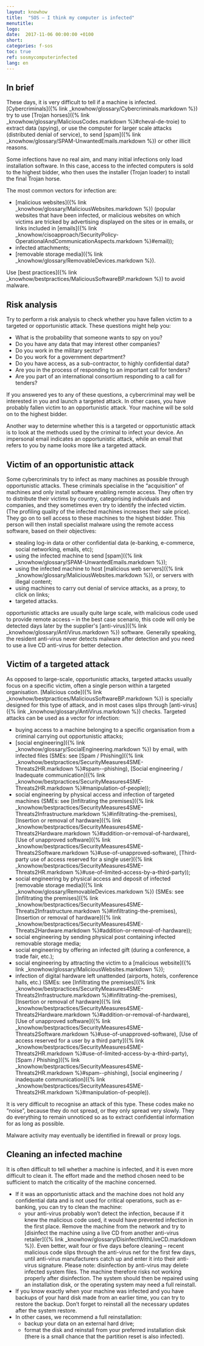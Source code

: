 ```yaml
---
layout: knowhow
title:  "SOS – I think my computer is infected"
menutitle:
logo:
date:  2017-11-06 00:00:00 +0100
short:
categories: f-sos
toc: true
ref: sosmycomputerinfected
lang: en
---
```


## In brief
These days, it is very difficult to tell if a machine is infected. [Cybercriminals]({% link _knowhow/glossary/Cybercriminals.markdown %}) try to use [Trojan horses]({% link _knowhow/glossary/MaliciousCodes.markdown %}#cheval-de-troie) to extract data (spying), or use the computer for larger scale attacks (distributed denial of service), to send [spam]({% link _knowhow/glossary/SPAM-UnwantedEmails.markdown %}) or other illicit reasons.

Some infections have no real aim, and many initial infections only load installation software. In this case, access to the infected computers is sold to the highest bidder, who then uses the installer (Trojan loader) to install the final Trojan horse.

The most common vectors for infection are:

* [malicious websites]({% link _knowhow/glossary/MaliciousWebsites.markdown %}) (popular websites that have been infected, or malicious websites on which victims are tricked by advertising displayed on the sites or in emails, or links included in [emails]({% link _knowhow/cisoapproach/SecurityPolicy-OperationalAndCommunicationAspects.markdown %}#email));
* infected attachments;
* [removable storage media]({% link _knowhow/glossary/RemovableDevices.markdown %}).

Use [best practices]({% link _knowhow/bestpractices/MaliciousSoftwareBP.markdown %}) to avoid malware.

## Risk analysis
Try to perform a risk analysis to check whether you have fallen victim to a targeted or opportunistic attack. These questions might help you:

* What is the probability that someone wants to spy on you?
* Do you have any data that may interest other companies?
* Do you work in the military sector?
* Do you work for a government department?
* Do you have access, as a sub-contractor, to highly confidential data?
* Are you in the process of responding to an important call for tenders?
* Are you part of an international consortium responding to a call for tenders?

If you answered yes to any of these questions, a cybercriminal may well be interested in you and launch a targeted attack. In other cases, you have probably fallen victim to an opportunistic attack. Your machine will be sold on to the highest bidder.

Another way to determine whether this is a targeted or opportunistic attack is to look at the methods used by the criminal to infect your device. An impersonal email indicates an opportunistic attack, while an email that refers to you by name looks more like a targeted attack.

## Victim of an opportunistic attack
Some cybercriminals try to infect as many machines as possible through opportunistic attacks. These criminals specialise in the “acquisition” of machines and only install software enabling remote access. They often try to distribute their victims by country, categorising individuals and companies, and they sometimes even try to identify the infected victim. (The profiling quality of the infected machines increases their sale price). They go on to sell access to these machines to the highest bidder. This person will then install specialist malware using the remote access software, based on their objectives:

* stealing log-in data or other confidential data (e-banking, e-commerce, social networking, emails, etc);
* using the infected machine to send [spam]({% link _knowhow/glossary/SPAM-UnwantedEmails.markdown %});
* using the infected machine to host [malicious web servers]({% link _knowhow/glossary/MaliciousWebsites.markdown %}), or servers with illegal content;
* using machines to carry out denial of service attacks, as a proxy, to click on links;
* targeted attacks.

opportunistic attacks are usually quite large scale, with malicious code used to provide remote access – in the best case scenario, this code will only be detected days later by the supplier's [anti-virus]({% link _knowhow/glossary/AntiVirus.markdown %}) software. Generally speaking, the resident anti-virus never detects malware after detection and you need to use a live CD anti-virus for better detection.

## Victim of a targeted attack
As opposed to large-scale, opportunistic attacks, targeted attacks usually focus on a specific victim, often a single person within a targeted organisation. [Malicious code]({% link _knowhow/bestpractices/MaliciousSoftwareBP.markdown %}) is specially designed for this type of attack, and in most cases slips through [anti-virus]({% link _knowhow/glossary/AntiVirus.markdown %}) checks. Targeted attacks can be used as a vector for infection:

* buying access to a machine belonging to a specific organisation from a criminal carrying out opportunistic attacks;
* [social engineering]({% link _knowhow/glossary/SocialEngineering.markdown %}) by email, with infected files (SMEs: see [Spam / Phishing]({% link _knowhow/bestpractices/SecurityMeasures4SME-Threats2HR.markdown %}#spam--phishing), [Social engineering / Inadequate communication]({% link _knowhow/bestpractices/SecurityMeasures4SME-Threats2HR.markdown %}#manipulation-of-people));
* social engineering by physical access and infection of targeted machines (SMEs: see [Infiltrating the premises]({% link _knowhow/bestpractices/SecurityMeasures4SME-Threats2Infrastructure.markdown %}#infiltrating-the-premises), [Insertion or removal of hardware]({% link _knowhow/bestpractices/SecurityMeasures4SME-Threats2Hardware.markdown %}#addition-or-removal-of-hardware), [Use of unapproved software]({% link _knowhow/bestpractices/SecurityMeasures4SME-Threats2Software.markdown %}#use-of-unapproved-software), [Third-party use of access reserved for a single user]({% link _knowhow/bestpractices/SecurityMeasures4SME-Threats2HR.markdown %}#use-of-limited-access-by-a-third-party));
* social engineering  by physical access and deposit of infected [removable storage media]({% link _knowhow/glossary/RemovableDevices.markdown %}) (SMEs: see [Infiltrating the premises]({% link _knowhow/bestpractices/SecurityMeasures4SME-Threats2Infrastructure.markdown %}#infiltrating-the-premises), [Insertion or removal of hardware]({% link _knowhow/bestpractices/SecurityMeasures4SME-Threats2Hardware.markdown %}#addition-or-removal-of-hardware));
* social engineering by sending physical post containing infected removable storage media;
* social engineering by offering an infected gift (during a conference, a trade fair, etc.);
* social engineering by attracting the victim to a [malicious website]({% link _knowhow/glossary/MaliciousWebsites.markdown %});
* infection of digital hardware left unattended (airports, hotels, conference halls, etc.) (SMEs: see [Infiltrating the premises]({% link _knowhow/bestpractices/SecurityMeasures4SME-Threats2Infrastructure.markdown %}#infiltrating-the-premises), [Insertion or removal of hardware]({% link _knowhow/bestpractices/SecurityMeasures4SME-Threats2Hardware.markdown %}#addition-or-removal-of-hardware), [Use of unapproved software]({% link _knowhow/bestpractices/SecurityMeasures4SME-Threats2Software.markdown %}#use-of-unapproved-software), [Use of access reserved for a user by a third party]({% link _knowhow/bestpractices/SecurityMeasures4SME-Threats2HR.markdown %}#use-of-limited-access-by-a-third-party), [Spam / Phishing]({% link _knowhow/bestpractices/SecurityMeasures4SME-Threats2HR.markdown %}#spam--phishing), [social engineering / inadequate communication]({% link _knowhow/bestpractices/SecurityMeasures4SME-Threats2HR.markdown %}#manipulation-of-people)).

It is very difficult to recognise an attack of this type. These codes make no “noise”, because they do not spread, or they only spread very slowly. They do everything to remain unnoticed so as to extract confidential information for as long as possible.

Malware activity may eventually be identified in firewall or proxy logs.

## Cleaning an infected machine
It is often difficult to tell whether a machine is infected, and it is even more difficult to clean it. The effort made and the method chosen need to be sufficient to match the criticality of the machine concerned.

* If it was an opportunistic attack and the machine does not hold any confidential data and is not used for critical operations, such as e-banking, you can try to clean the machine:
  * your anti-virus probably won’t detect the infection, because if it knew the malicious code used, it would have prevented infection in the first place. Remove the machine from the network and try to [disinfect the machine using a live CD from another anti-virus retailer]({% link _knowhow/glossary/DisinfectWithLiveCD.markdown %}). Even better, wait four or five days before cleaning – recent malicious code slips through the anti-virus net for the first few days, until anti-virus manufacturers catch up and enter it into their anti-virus signature. Please note: disinfection by anti-virus may delete infected system files. The machine therefore risks not working properly after disinfection. The system should then be repaired using an installation disk, or the operating system may need a full reinstall.
* If you know exactly when your machine was infected and you have backups of your hard disk made from an earlier time, you can try to restore the backup. Don’t forget to reinstall all the necessary updates after the system restore.
* In other cases, we recommend a full reinstallation:
  * backup your data on an external hard drive;
  * format the disk and reinstall from your preferred installation disk (there is a small chance that the partition reset is also infected).
